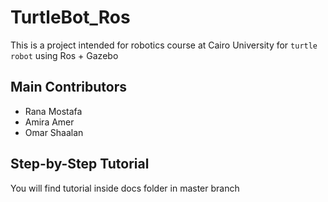 # TurtleBot_Ros
This is a project intended for robotics course at Cairo University for `turtle robot` using Ros + Gazebo

## Main Contributors
- Rana Mostafa 
- Amira Amer
- Omar Shaalan

## Step-by-Step Tutorial
You will find tutorial inside docs folder in master branch
